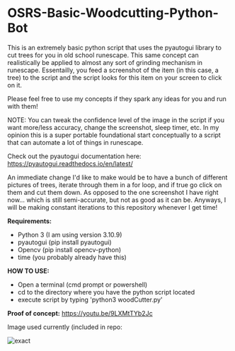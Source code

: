 # OSRS-Basic-Woodcutting-Python-Bot
  This is an extremely basic python script that uses the pyautogui library to cut trees for you in old school runescape. This same concept can realistically be applied to almost any sort of grinding mechanism in runescape. Essentailly, you feed a screenshot of the item (in this case, a tree) to the script and the script looks for this item on your screen to click on it. 

Please feel free to use my concepts if they spark any ideas for you and run with them! 

NOTE: You can tweak the confidence level of the image in the script if you want more/less accuracy, change the screenshot, sleep timer, etc. In my opinion this is a super portable foundational start conceptually to a script that can automate a lot of things in runescape.

Check out the pyautogui documentation here: https://pyautogui.readthedocs.io/en/latest/

An immediate change I'd like to make would be to have a bunch of different pictures of trees, iterate through them in a for loop, and if true go click on them and cut them down. As opposed to the one screenshot I have right now... which is still semi-accurate, but not as good as it can be. Anyways, I will be making constant iterations to this repository whenever I get time!

**Requirements:**
- Python 3 (I am using version 3.10.9)
- pyautogui (pip install pyautogui)
- Opencv (pip install opencv-python)
- time (you probably already have this)

**HOW TO USE:**
- Open a terminal (cmd prompt or powershell)
- cd to the directory where you have the python script located
- execute script by typing 'python3 woodCutter.py'

**Proof of concept:**
https://youtu.be/9LXMtTYb2Jc

Image used currently (included in repo:

![exact](https://user-images.githubusercontent.com/33561650/212556907-d7e15abb-bd1d-463b-b120-50ee4e64792b.PNG)
